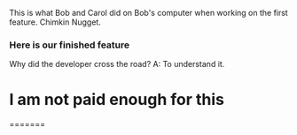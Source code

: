 

This is what Bob and Carol did on Bob's computer when working on the first feature. Chimkin Nugget.

### Here is our finished feature
Why did the developer cross the road?
A: To understand it.


# I am not paid enough for this
=======

